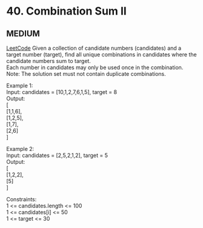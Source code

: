 # 40. Combination Sum II

## MEDIUM

[LeetCode](https://leetcode.cn/problems/combination-sum-ii/)
Given a collection of candidate numbers (candidates) and a target number (target), find all unique combinations in candidates where the candidate numbers sum to target.\
Each number in candidates may only be used once in the combination.\
Note: The solution set must not contain duplicate combinations.

Example 1:\
Input: candidates = [10,1,2,7,6,1,5], target = 8\
Output: \
[\
[1,1,6],\
[1,2,5],\
[1,7],\
[2,6]\
]

Example 2:\
Input: candidates = [2,5,2,1,2], target = 5\
Output: \
[\
[1,2,2],\
[5]\
]
 
Constraints:\
1 <= candidates.length <= 100\
1 <= candidates[i] <= 50\
1 <= target <= 30